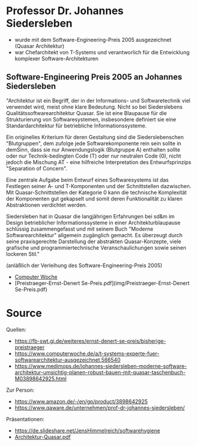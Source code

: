 # Professor Dr. Johannes Siedersleben

* wurde mit dem Software-Engineering-Preis 2005 ausgezeichnet (Quasar Architektur)
* war Chefarchitekt von T-Systems und verantworlich für die Entwicklung komplexer Software-Architekturen


## Software-Engineering Preis 2005 an Johannes Siedersleben

"Architektur ist ein Begriff, der in der Informations- und Softwaretechnik viel verwendet wird, meist ohne klare Bedeutung. Nicht so bei Siederslebens Qualitätssoftwarearchitektur Quasar. Sie ist eine Blaupause für die Strukturierung von Softwaresystemen, insbesondere definiert sie eine Standardarchitektur für betriebliche Informationssysteme.

Ein originelles Kriterium für deren Gestaltung sind die Siederslebenschen "Blutgruppen", dem zufolge jede Softwarekomponente rein sein sollte in demSinn, dass sie nur Anwendungslogik (Blutgruppe A) enthalten sollte oder nur Technik-bedingten Code (T) oder nur neutralen Code (0), nicht jedoch die Mischung AT - eine hilfreiche Interpretation des Entwurfsprinzips "Separation of Concern".

Eine zentrale Aufgabe beim Entwurf eines Softwaresystems ist das Festlegen seiner A- und T-Komponenten und der Schnittstellen dazwischen. Mit Quasar-Schnittstellen der Kategorie 0 kann die technische Komplexität der Komponenten gut gekapselt und somit deren Funktionalität zu klaren Abstraktionen verdichtet werden.

Siedersleben hat in Quasar die langjährigen Erfahrungen bei sd&m im Design betrieblicher Informationssysteme in einer Architekturblaupause schlüssig zusammengefasst und mit seinem Buch "Moderne Softwarearchitektur" allgemein zugänglich gemacht. Es überzeugt durch seine praxisgerechte Darstellung der abstrakten Quasar-Konzepte, viele grafische und programmiertechnische Veranschaulichungen sowie seinen lockeren Stil."

(anläßlich der Verleihung des Software-Engineering-Preis 2005)

* [Computer Woche](img/Meldung.pdf)
* [Preistraeger-Ernst-Denert Se-Preis.pdf](img/Preistraeger-Ernst-Denert Se-Preis.pdf)


# Source

Quellen:
* https://fb-swt.gi.de/weiteres/ernst-denert-se-preis/bisherige-preistraeger
* https://www.computerwoche.de/a/t-systems-experte-fuer-softwarearchitektur-ausgezeichnet,566540
* https://www.medimops.de/johannes-siedersleben-moderne-software-architektur-umsichtig-planen-robust-bauen-mit-quasar-taschenbuch-M03898642925.html

Zur Person:
* https://www.amazon.de/-/en/gp/product/3898642925
* https://www.qaware.de/unternehmen/prof-dr-johannes-siedersleben/

Präsentationen:
* https://de.slideshare.net/JensHimmelreich/softwarehygiene
* [Architektur-Quasar.pdf](img/Architektur-Quasar.pdf)

